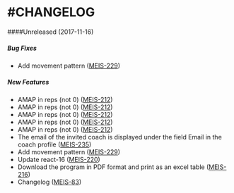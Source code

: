 #CHANGELOG
==========

####Unreleased  (2017-11-16)

##### Bug Fixes

*  Add movement pattern ([MEIS-229](https://jira.kingmuffin.com/browse/MEIS-229))

##### New Features

*  AMAP in reps (not 0) ([MEIS-212](https://jira.kingmuffin.com/browse/MEIS-212))
*  AMAP in reps (not 0) ([MEIS-212](https://jira.kingmuffin.com/browse/MEIS-212))
*  AMAP in reps (not 0) ([MEIS-212](https://jira.kingmuffin.com/browse/MEIS-212))
*  AMAP in reps (not 0) ([MEIS-212](https://jira.kingmuffin.com/browse/MEIS-212))
*  AMAP in reps (not 0) ([MEIS-212](https://jira.kingmuffin.com/browse/MEIS-212))
*  The email of the invited coach is displayed under the field Email in the coach profile ([MEIS-235](https://jira.kingmuffin.com/browse/MEIS-235))
*  Add movement pattern ([MEIS-229](https://jira.kingmuffin.com/browse/MEIS-229))
*  Update react-16 ([MEIS-220](https://jira.kingmuffin.com/browse/MEIS-220))
*  Download the program in PDF format and print as an excel table ([MEIS-216](https://jira.kingmuffin.com/browse/MEIS-216))
*  Changelog ([MEIS-83](https://jira.kingmuffin.com/browse/MEIS-83))
